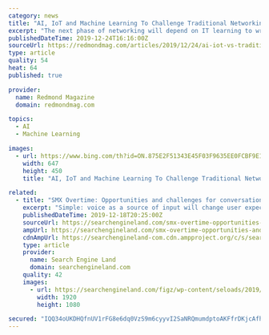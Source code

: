 ```yaml
---
category: news
title: "AI, IoT and Machine Learning To Challenge Traditional Networking"
excerpt: "The next phase of networking will depend on IT learning to wrangle modern technologies in ways that simplify operations and help humans make decisions. That's the upshot of a new report by Cisco, which specifically called out technologies like machine learning, machine reasoning and automation. According to the report, \"2020 Global Networking ..."
publishedDateTime: 2019-12-24T16:16:00Z
sourceUrl: https://redmondmag.com/articles/2019/12/24/ai-iot-vs-traditional-networking.aspx
type: article
quality: 54
heat: 64
published: true

provider:
  name: Redmond Magazine
  domain: redmondmag.com

topics:
  - AI
  - Machine Learning

images:
  - url: https://www.bing.com/th?id=ON.875E2F51343E45F03F9635EE0FCBF9E1
    width: 647
    height: 450
    title: "AI, IoT and Machine Learning To Challenge Traditional Networking"

related:
  - title: "SMX Overtime: Opportunities and challenges for conversational voice search"
    excerpt: "Simple: voice as a source of input will change user expectations of how the dialogue between humans and machines should work, and learning how to deal with speech recognition and natural language processing is hard. You will need to experiment with this and learn how it works and it will take time to build that expertise. Many of you are ..."
    publishedDateTime: 2019-12-18T20:25:00Z
    sourceUrl: https://searchengineland.com/smx-overtime-opportunities-and-challenges-for-conversational-voice-search-326631
    ampUrl: https://searchengineland.com/smx-overtime-opportunities-and-challenges-for-conversational-voice-search-326631/amp
    cdnAmpUrl: https://searchengineland-com.cdn.ampproject.org/c/s/searchengineland.com/smx-overtime-opportunities-and-challenges-for-conversational-voice-search-326631/amp
    type: article
    provider:
      name: Search Engine Land
      domain: searchengineland.com
    quality: 42
    images:
      - url: https://searchengineland.com/figz/wp-content/seloads/2019/12/smx-east-impact-wall-staff-1920.jpg
        width: 1920
        height: 1080

secured: "IQQ34oUKDHQfnUV1rFG8e6dq0VzS9m6cyyvI2SaNRQmumdptoAKFfrDKjcAfhP8uJk6T6yAZezj/QVvHZf7/TwyKneMb8BS6kkB79aLjrVbehr+CeyrKwZo2UmgpJ6bTIATjyjP+1Jwjm4vGsKB4tkEF/W9Bmu3QXmvSKTG9R+uqE/UFFBFOTosYFrh4aLm+AAKLlQffrPPBg9s3tvp8+N6W556phCXG955rJ0cgd90vhuh0RO9E71cNM+1gdlLNnopaqd63PXuTfGldodORDA==;1gWwE1yS7rmuGCt3WCokmQ=="
---
```


